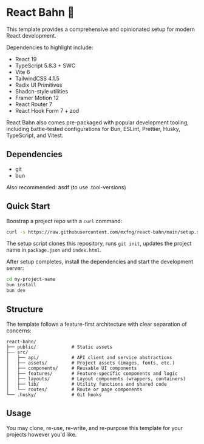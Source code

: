 # React Bahn 🚆

This template provides a comprehensive and opinionated setup for modern React development.

Dependencies to highlight include:

- React 19
- TypeScript 5.8.3 + SWC
- Vite 6
- TailwindCSS 4.1.5
- Radix UI Primitives
- Shadcn-style utilities
- Framer Motion 12
- React Router 7
- React Hook Form 7 + zod

React Bahn also comes pre-packaged with popular development tooling, including battle-tested configurations for Bun, ESLint, Prettier, Husky, TypeScript, and Vitest.

## Dependencies

- git
- bun

Also recommended: asdf (to use .tool-versions)

## Quick Start

Boostrap a project repo with a `curl` command:

```bash
curl -s https://raw.githubusercontent.com/mxfng/react-bahn/main/setup.sh | bash -s my-project-name
```

The setup script clones this repository, runs `git init`, updates the project name in `package.json` and `index.html`.

After setup completes, install the dependencies and start the development server:

```bash
cd my-project-name
bun install
bun dev
```

## Structure

The template follows a feature-first architecture with clear separation of concerns:

```
react-bahn/
├── public/             # Static assets
├── src/
│   ├── api/            # API client and service abstractions
│   ├── assets/         # Project assets (images, fonts, etc.)
│   ├── components/     # Reusable UI components
│   ├── features/       # Feature-specific components and logic
│   ├── layouts/        # Layout components (wrappers, containers)
│   ├── lib/            # Utility functions and shared code
│   └── routes/         # Route or page components
└── .husky/             # Git hooks
```

## Usage

You may clone, re-use, re-write, and re-purpose this template for your projects however you'd like.

